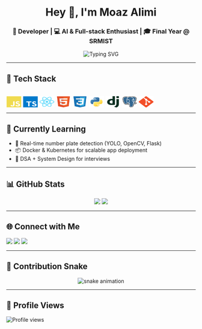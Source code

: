 <h1 align="center">Hey 👋, I'm Moaz Alimi</h1>
<h3 align="center">🚀 Developer | 💻 AI & Full-stack Enthusiast | 🎓 Final Year @ SRMIST</h3>

<p align="center">
  <img src="https://readme-typing-svg.demolab.com?font=Fira+Code&weight=500&size=22&pause=1000&color=F7F7F7&center=true&vCenter=true&width=435&lines=Crafting+code+with+impact.;Building+real-time+AI+apps.;Passionate+about+open+source." alt="Typing SVG" />
</p>

---

## 🚀 Tech Stack
<div style="display: inline_block"><br>
  <img align="center" alt="JavaScript" height="30" width="40" src="https://raw.githubusercontent.com/devicons/devicon/master/icons/javascript/javascript-plain.svg">
  <img align="center" alt="TypeScript" height="30" width="40" src="https://raw.githubusercontent.com/devicons/devicon/master/icons/typescript/typescript-plain.svg">
  <img align="center" alt="React" height="30" width="40" src="https://raw.githubusercontent.com/devicons/devicon/master/icons/react/react-original.svg">
  <img align="center" alt="HTML" height="30" width="40" src="https://raw.githubusercontent.com/devicons/devicon/master/icons/html5/html5-original.svg">
  <img align="center" alt="CSS" height="30" width="40" src="https://raw.githubusercontent.com/devicons/devicon/master/icons/css3/css3-original.svg">
  <img align="center" alt="Python" height="30" width="40" src="https://raw.githubusercontent.com/devicons/devicon/master/icons/python/python-original.svg">
  <img align="center" alt="Django" height="30" width="40" src="https://raw.githubusercontent.com/devicons/devicon/master/icons/django/django-plain.svg">
  <img align="center" alt="PostgreSQL" height="30" width="40" src="https://raw.githubusercontent.com/devicons/devicon/master/icons/postgresql/postgresql-original.svg">
  <img align="center" alt="Git" height="30" width="40" src="https://raw.githubusercontent.com/devicons/devicon/master/icons/git/git-original.svg">
</div>

---

## 🧠 Currently Learning
- 🎯 Real-time number plate detection (YOLO, OpenCV, Flask)
- 📦 Docker & Kubernetes for scalable app deployment
- 🧩 DSA + System Design for interviews

---

## 📊 GitHub Stats
<p align="center">
  <img src="https://github-readme-stats.vercel.app/api?username=moazalimi&show_icons=true&theme=radical" height="165"/>
  <img src="https://github-readme-stats.vercel.app/api/top-langs/?username=moazalimi&layout=compact&theme=radical" height="165"/>
</p>

---

## 🌐 Connect with Me
<p>
  <a href="mailto:ma7778@srmist.edu.in"><img src="https://img.shields.io/badge/Email-D14836?style=for-the-badge&logo=gmail&logoColor=white"></a>
  <a href="https://linkedin.com/in/your-linkedin-profile"><img src="https://img.shields.io/badge/LinkedIn-0A66C2?style=for-the-badge&logo=linkedin&logoColor=white"/></a>
  <a href="https://your-portfolio-site.com"><img src="https://img.shields.io/badge/Portfolio-121212?style=for-the-badge&logo=vercel&logoColor=white"/></a>
</p>

---

## 🐍 Contribution Snake
<p align="center">
  <img src="https://github.com/moazalimi/moazalimi/snake.svg" alt="snake animation"/>
</p>

---

## 👀 Profile Views
<p align="left">
  <img src="https://komarev.com/ghpvc/?username=moazalimi&style=flat-square&color=blue" alt="Profile views" />
</p>
